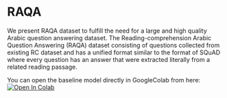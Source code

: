 # RAQA

We present RAQA dataset to fulfill the need for a
large and high quality Arabic question answering
dataset. The Reading-comprehension Arabic Question
Answering (RAQA) dataset consisting of questions
collected from existing RC dataset and has a unified
format similar to the format of SQuAD where every
question has an answer that were extracted literally
from a related reading passage.


You can open the baseline model directly in GoogleColab from here:
[![Open In Colab](https://colab.research.google.com/assets/colab-badge.svg)](https://colab.research.google.com/github/Rsaz88/RAQA/blob/main/Baseline.ipynb)
